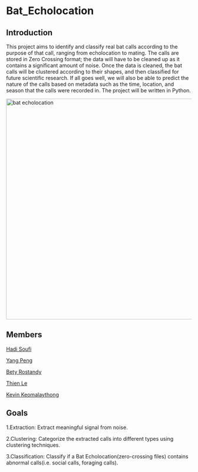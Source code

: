 # Bat_Echolocation

## Introduction
This project aims to identify and classify real bat calls according to the purpose of that call, ranging from echolocation to mating. The calls are stored in Zero Crossing format; the data will have to be cleaned up as it contains a significant amount of noise. Once the data is cleaned, the bat calls will be clustered according to their shapes, and then classified for future scientific research. If all goes well, we will also be able to predict the nature of the calls based on metadata such as the time, location, and season that the calls were recorded in. The project will be written in Python.

<img width="600" alt="bat echolocation" src="https://www.batconservationireland.org/wp-content/uploads/2013/10/EcholocationII.jpg">

## Members

[Hadi Soufi](https://github.com/HadiSoufi)

[Yang Peng](https://github.com/yangp18)

[Bety Rostandy](https://github.com/brostandy)

[Thien Le](https://github.com/InsertGitHubUsernameHere)

[Kevin Keomalaythong](https://github.com/kkeomalaythong)

## Goals

1.Extraction:
Extract meaningful signal from noise.

2.Clustering:
Categorize the extracted calls into different types using clustering techniques.

3.Classification:
Classify if a Bat Echolocation(zero-crossing files) contains abnormal calls(i.e. social calls, foraging calls).

